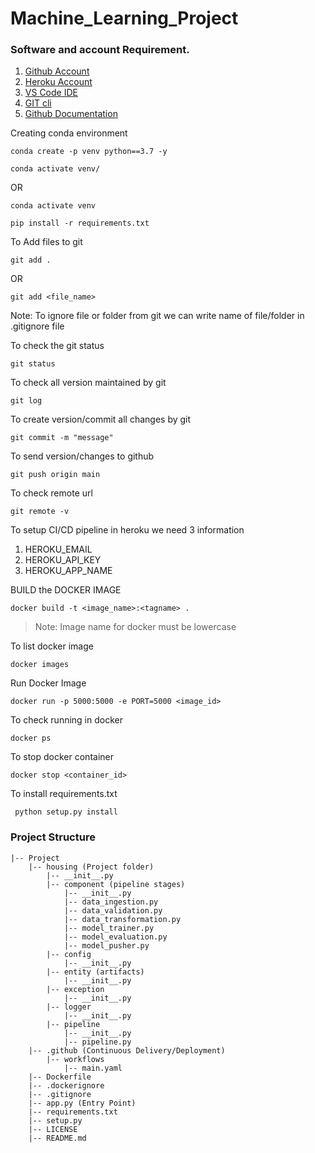# Machine_Learning_Project

### Software and account Requirement.

1. [Github Account]()
2. [Heroku Account]()
3. [VS Code IDE]()
4. [GIT cli]()
5. [Github Documentation]()

Creating conda environment
```
conda create -p venv python==3.7 -y
```
```
conda activate venv/
```
OR
```
conda activate venv
```
```
pip install -r requirements.txt
```

To Add files to git
```
git add .
```
OR
```
git add <file_name>
```
Note: To ignore file or folder from git we can write name of file/folder in .gitignore file

To check the git status
```
git status
```

To check all version maintained by git
```
git log
```

To create version/commit all changes by git
```
git commit -m "message"
```

To send version/changes to github
```
git push origin main
```

To check remote url
```
git remote -v
```

To setup CI/CD pipeline in heroku we need 3 information

1. HEROKU_EMAIL
2. HEROKU_API_KEY
3. HEROKU_APP_NAME

BUILD  the DOCKER IMAGE

```
docker build -t <image_name>:<tagname> .
```
>Note: Image name for docker must be lowercase

To list docker image
```
docker images
```

Run Docker Image
```
docker run -p 5000:5000 -e PORT=5000 <image_id>
```

To check running in docker
```
docker ps
```

To stop docker container
```
docker stop <container_id>
```

To install requirements.txt
```
 python setup.py install
```

### Project Structure
```
|-- Project
    |-- housing (Project folder)
        |-- __init__.py
        |-- component (pipeline stages)
            |-- __init__.py
            |-- data_ingestion.py
            |-- data_validation.py
            |-- data_transformation.py
            |-- model_trainer.py
            |-- model_evaluation.py
            |-- model_pusher.py
        |-- config
            |-- __init__.py
        |-- entity (artifacts)
            |-- __init__.py
        |-- exception
            |-- __init__.py
        |-- logger
            |-- __init__.py
        |-- pipeline
            |-- __init__.py
            |-- pipeline.py
    |-- .github (Continuous Delivery/Deployment)
        |-- workflows
            |-- main.yaml    
    |-- Dockerfile
    |-- .dockerignore
    |-- .gitignore
    |-- app.py (Entry Point)
    |-- requirements.txt
    |-- setup.py
    |-- LICENSE
    |-- README.md

```